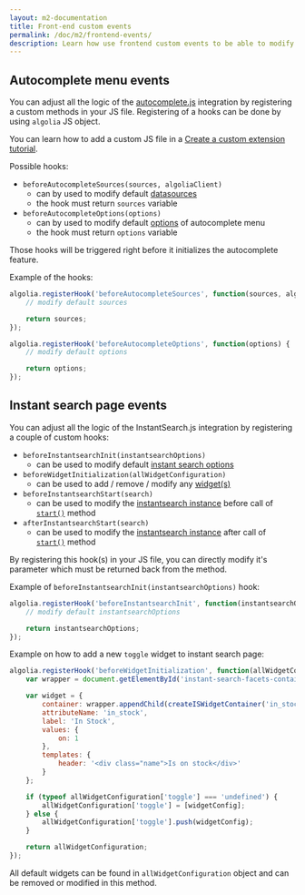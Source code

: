```yaml
---
layout: m2-documentation
title: Front-end custom events
permalink: /doc/m2/frontend-events/
description: Learn how use frontend custom events to be able to modify autocomplete menu and instant search results page in Algolia extension for Magento 2
---
```


## Autocomplete menu events

You can adjust all the logic of the [autocomplete.js](https://github.com/algolia/autocomplete.js) integration by registering a custom methods in your JS file.
Registering of a hooks can be done by using `algolia` JS object.

<div class="alert alert-info">
    You can learn how to add a custom JS file in a
    <a href="{{ site.baseurl }}/doc/m2/customize-extension/#adding-a-new-javascript-file">Create a custom extension tutorial</a>.
</div>

Possible hooks:

- `beforeAutocompleteSources(sources, algoliaClient)`
    - can by used to modify default [datasources](https://github.com/algolia/autocomplete.js#datasets)
    - the hook must return `sources` variable
- `beforeAutocompleteOptions(options)`
    - can by used to modify default [options](https://github.com/algolia/autocomplete.js#options) of autocomplete menu
    - the hook must return `options` variable

Those hooks will be triggered right before it initializes the autocomplete feature.

Example of the hooks:

```js
algolia.registerHook('beforeAutocompleteSources', function(sources, algoliaClient) {
	// modify default sources

	return sources;
});

algolia.registerHook('beforeAutocompleteOptions', function(options) {
	// modify default options

	return options;
});
```

## Instant search page events

You can adjust all the logic of the InstantSearch.js integration by registering a couple of custom hooks:

- `beforeInstantsearchInit(instantsearchOptions)`
	- can be used to modify default [instant search options](https://community.algolia.com/instantsearch.js/documentation/#initialization)
- `beforeWidgetInitialization(allWidgetConfiguration)`
    - can be used to add / remove / modify any [widget(s)](https://community.algolia.com/instantsearch.js/documentation/#widgets)
- `beforeInstantsearchStart(search)`
    - can be used to modify the [instantsearch instance](https://community.algolia.com/instantsearch.js/documentation/#initialization) before call of [`start()`](https://community.algolia.com/instantsearch.js/documentation/#start) method
- `afterInstantsearchStart(search)`
    - can be used to modify the [instantsearch instance](https://community.algolia.com/instantsearch.js/documentation/#initialization) after call of [`start()`](https://community.algolia.com/instantsearch.js/documentation/#start) method

By registering this hook(s) in your JS file, you can directly modify it's parameter which must be returned back from the method.

Example of `beforeInstantsearchInit(instantsearchOptions)` hook:

```js
algolia.registerHook('beforeInstantsearchInit', function(instantsearchOptions) {
	// modify default instantsearchOptions

	return instantsearchOptions;
});
```

Example on how to add a new `toggle` widget to instant search page:

```js
algolia.registerHook('beforeWidgetInitialization', function(allWidgetConfiguration) {
    var wrapper = document.getElementById('instant-search-facets-container');

    var widget = {
        container: wrapper.appendChild(createISWidgetContainer('in_stock')),
        attributeName: 'in_stock',
        label: 'In Stock',
        values: {
            on: 1
        },
        templates: {
            header: '<div class="name">Is on stock</div>'
        }
    };

    if (typeof allWidgetConfiguration['toggle'] === 'undefined') {
        allWidgetConfiguration['toggle'] = [widgetConfig];
    } else {
        allWidgetConfiguration['toggle'].push(widgetConfig);
    }

    return allWidgetConfiguration;
});
```

All default widgets can be found in `allWidgetConfiguration` object and can be removed or modified in this method.
